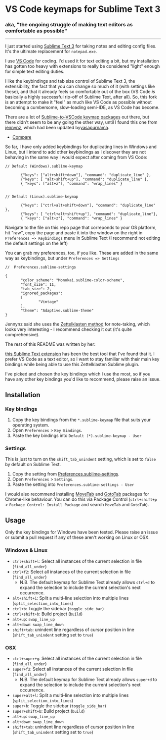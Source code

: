 # VS Code keymaps for Sublime Text 3

### aka, "the ongoing struggle of making text editors as comfortable as possible"

---

I just started using [Sublime Text 3](https://www.sublimetext.com) for taking notes and editing config files. It's the ultimate replacement for `notepad.exe`.

I use [VS Code](https://code.visualstudio.com/) for coding. I'd used it for text editing a bit, but my installation has gotten too heavy with extensions to really be considered "light" enough for simple text editing duties.

I like the keybindings and tab size control of Sublime Text 3, the extensibility, the fact that you can change so much of it (with settings like these), and that it already feels so comfortable out of the box (VS Code _is_ basically a highly successful rip-off of Sublime Text, after all). So, this fork is an attempt to make it "feel" as much like VS Code as possible without becoming a cumbersome, slow-loading semi-IDE, as VS Code has become.

There are a lot of [Sublime-to-VSCode keymap packages](https://marketplace.visualstudio.com/items?itemName=ms-vscode.sublime-keybindings) out there, but there didn't seem to be any going the other way, until I found this one from [jennynz](https://github.com/jennynz/vscode-keybindings-for-sublime), which had been updated by[yasapurnama](https://github.com/yasapurnama/vscode-keybindings-for-sublime).

- [Compare](<(https://github.com/jennynz/vscode-keybindings-for-sublime/compare/master...yasapurnama:master)>)

So far, I have only added keybindings for duplicating lines in Windows and Linux, but I intend to add other keybindings as I discover they are not behaving in the same way I would expect after coming from VS Code:

```
// Default (Windows).sublime-keymap

       {"keys": ["alt+shift+down"], "command": "duplicate_line" },
       {"keys": [ "alt+shift+up"], "command": "duplicate_line" },
       { "keys": ["alt+z"], "command": "wrap_lines" }


```

```
// Default (Linux).sublime-keymap

       {"keys": ["ctrl+alt+shift+down"], "command": "duplicate_line" },
       {"keys": [ "ctrl+alt+shift+up"], "command": "duplicate_line"},
       { "keys": ["alt+z"], "command": "wrap_lines" }

```

Navigate to the file on this repo page that correponds to your OS platform, hit "raw", copy the page and paste it into the window on the right in `Preferences => Keybindings` menu in Sublime Text
(I recommend not editing the default settings on the left)

You can grab my preferences, too, if you like. These are added in the same way as keybindings, but under `Preferences => Settings`

```
//  Preferences.sublime-settings

{
       "color_scheme": "Monokai.sublime-color-scheme",
       "font_size": 11,
       "tab_size": 2,
       "ignored_packages":
       [
               "Vintage"
       ],
       "theme": "Adaptive.sublime-theme"
}

```

Jennynz said she uses the [Zettelklasten method](https://zettelkasten.de/) for note-taking, which looks very interesting - I recommend checking it out (it's quite comprehensive).

The rest of this README was written by her:

[this Sublime Text extension](https://github.com/renerocksai/sublime_zk) has been the best tool that I've found that it. I prefer VS Code as a text editor, so I want to stay familiar with their main key bindings while being able to use this Zettelklasten Sublime plugin.

I've picked and chosen the key bindings which I use the most, so if you have any other key bindings you'd like to recommend, please raise an issue.

## Installation

### Key bindings

1. Copy the key bindings from the `*.sublime-keymap` file that suits your operating system.
2. Open `Preferences` > `Key Bindings`.
3. Paste the key bindings into `Default (*).sublime-keymap - User`

### Settings

This is just to turn on the `shift_tab_unindent` setting, which is set to `false` by default on Sublime Text.

1. Copy the setting from [Preferences.sublime-settings](Preferences.sublime-settings).
2. Open `Preferences` > `Settings`.
3. Paste the setting into `Preferences.sublime-settings - User`

I would also recommend installing [MoveTab](https://github.com/SublimeText/MoveTab) and [GotoTab](https://github.com/SublimeText/GotoTab) packages for Chrome-like behaviour. You can do this via Package Control (`ctrl+shift+p` > `Package Control: Install Package` and search `MoveTab` and `GotoTab`).

## Usage

Only the key bindings for Windows have been tested. Please raise an issue or submit a pull request if any of these aren't working on Linux or OSX.

### Windows & Linux

- `ctrl+shift+l`: Select all instances of the current selection in file (`find_all_under`)
- `ctrl+f2`: Select all instances of the current selection in file (`find_all_under`)
  - N.B. The default keymap for Sublime Text already allows `ctrl+d` to expand the selection to include the current selection's next occurrence.
- `alt+shift+i`: Split a multi-line selection into multiple lines (`split_selection_into_lines`)
- `ctrl+b`: Toggle the sidebar (`toggle_side_bar`)
- `ctrl+shift+b`: Build project (`build`)
- `alt+up`: `swap_line_up`
- `alt+down`: `swap_line_down`
- `shift+tab`: unindent line regardless of cursor position in line (`shift_tab_unindent` setting set to `true`)

### OSX

- `ctrl+super+g`: Select all instances of the current selection in file (`find_all_under`)
- `super+f2`: Select all instances of the current selection in file (`find_all_under`)
  - N.B. The default keymap for Sublime Text already allows `super+d` to expand the selection to include the current selection's next occurrence.
- `super+alt+l`: Split a multi-line selection into multiple lines (`split_selection_into_lines`)
- `super+b`: Toggle the sidebar (`toggle_side_bar`)
- `super+shift+b`: Build project (`build`)
- `alt+up`: `swap_line_up`
- `alt+down`: `swap_line_down`
- `shift+tab`: unindent line regardless of cursor position in line (`shift_tab_unindent` setting set to `true`)
